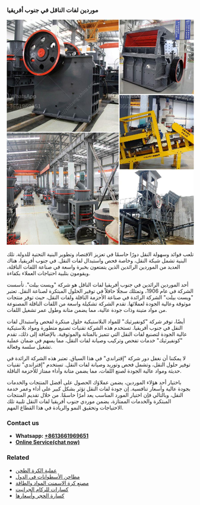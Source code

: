 <h3>موردين لفات الناقل في جنوب أفريقيا</h3><img src='1701854374.jpg' alt=''><p>تلعب فوائد وسهولة النقل دورًا حاسمًا في تعزيز الاقتصاد وتطوير البنية التحتية للدولة. تلك البنية تشمل شبكة النقل، وخاصة فحص واستبدال لفات النقل. في جنوب أفريقيا، هناك العديد من الموردين الرائدين الذين يتمتعون بخبرة واسعة في صناعة اللفات الناقلة، ويقومون بتلبية احتياجات العملاء بكفاءة.</p><p>أحد الموردين الرائدين في جنوب أفريقيا لفات الناقل هو شركة "ويست بيلت". تأسست الشركة في عام 1906، وتمتلك سجلًا حافلاً في توفير الحلول المبتكرة لصناعة النقل. تعتبر "ويست بيلت" الشركة الرائدة في صناعة الأحزمة الناقلة ولفات النقل، حيث توفر منتجات موثوقة وعالية الجودة لعملائها. تقدم الشركة تشكيلة واسعة من اللفات الناقلة المصنوعة من مواد متينة وذات جودة عالية، مما يضمن متانة وطول عمر تشغيل اللفات.</p><p>أيضًا، توفر شركة "كونفيرثيك" للمواد البلاستيكية حلول مبتكرة لفحص واستبدال لفات النقل في جنوب أفريقيا. تستخدم هذه الشركة تقنيات تصنيع متطورة ومواد بلاستيكية عالية الجودة لتصنيع لفات النقل التي تتميز بالمتانة والموثوقية. بالإضافة إلى ذلك، تقدم "كونفيرثيك" خدمات تفحص وتركيب وصيانة لفات النقل، مما يسهم في ضمان عملية تشغيل سلسة وفعالة.</p><p>لا يمكننا أن نغفل دور شركة "إقتراندي" في هذا السياق. تعتبر هذه الشركة الرائدة في توفير حلول النقل، وتشمل فحص وتوريد وصيانة لفات النقل. تستخدم "إقتراندي" تقنيات حديثة ومواد عالية الجودة لصنع اللفات، مما يضمن متانة وأداء ممتاز للأحزمة الناقلة.</p><p>باختيار أحد هؤلاء الموردين، يضمن عملاؤك الحصول على أفضل المنتجات والخدمات بجودة عالية وأسعار تنافسية. إن جودة لفات النقل تؤثر بشكل كبير على أداء وعمر خدمة النقل، وبالتالي فإن اختيار المورد المناسب يعد أمرًا حاسمًا. من خلال تقديم المنتجات المبتكرة والخدمات الممتازة، يضمن موردي جنوب أفريقيا لفات النقل تلبية تلك الاحتياجات وتحقيق النمو والريادة في هذا القطاع المهم.</p><h3>Contact us</h3><ul><li><strong>Whatsapp:&nbsp;<a href="https://wa.me/8613661969651">+8613661969651</a></strong></li><li><a href="https://swt.shibang-china.com/?git&amp;zhl&amp;موردين لفات الناقل في جنوب أفريقيا"><strong>Online Service(chat now)</strong></a></li></ul><h3>Related</h3><ul><li><a href='عملية الكرة الطحن.md'>عملية الكرة الطحن</a></li><li><a href='مطاحن الأسطوانات في الدول.md'>مطاحن الأسطوانات في الدول</a></li><li><a href='مصنع كرة الاسمنت المواد والطاقة.md'>مصنع كرة الاسمنت المواد والطاقة</a></li><li><a href='كسارات للركام الجرانيت.md'>كسارات للركام الجرانيت</a></li><li><a href='كسارة الحجر وأسعارها.md'>كسارة الحجر وأسعارها</a></li></ul>